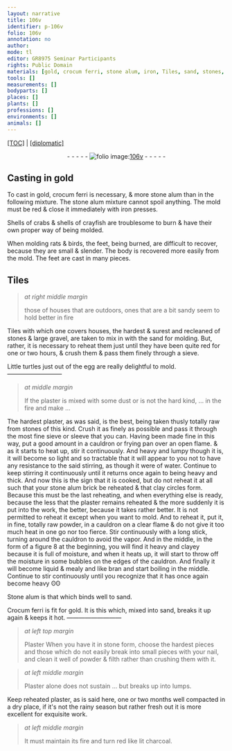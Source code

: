 ```yaml
---
layout: narrative
title: 106v
identifier: p-106v
folio: 106v
annotation: no
author:
mode: tl
editor: GR8975 Seminar Participants
rights: Public Domain
materials: [gold, crocum ferri, stone alum, iron, Tiles, sand, stones, gravel, plaster, dust, clay, Stone alum, Crocum ferri, Plaster]
tools: []
measurements: []
bodyparts: []
places: []
plants: []
professions: []
environments: []
animals: []
---
```


<p><a href="{{ site.baseurl }}/translation/">[TOC]</a> | <a href="{{ site.baseurl }}/texts/p-106v_tc/" target="_blank">[diplomatic]</a></p><div class="folio" align="center">- - - - - <a href="http://gallica.bnf.fr/ark:/12148/btv1b10500001g/f218.image" target="_blank"><img src="https://cu-mkp.github.io/2017-workshop-edition/assets/photo-icon.png" alt="folio image: " style="display:inline-block; margin-bottom:-3px;"/>106v</a> - - - - - </div>  
  

## Casting in <span class="m">gold</span>

 
To cast in <span class="m">gold</span>, <span class="m">crocum ferri</span> is necessary, & more <span class="m">stone alum</span> than in the following mixture. The <span class="m">stone alum</span> mixture cannot spoil anything. The mold must be red & close it immediately with <span class="m">iron</span> presses.
 
Shells of crabs & shells of crayfish are troublesome to burn & have their own proper way of being molded.
 
When molding rats & birds, the feet, being burned, are difficult to recover, because they are small & slender. The body is recovered more easily from the mold. The feet are cast in many pieces.
 
 
  

## <span class="m">Tiles</span>

 
> *at right middle margin*
> 
> 
>   those of houses that are outdoors, ones that are a bit <span class="m">sand</span>y seem to hold better in fire
 
<span class="m">Tiles</span> with which one covers houses, the hardest & surest and recleaned of <span class="m">stones</span> & large <span class="m">gravel</span>, are taken to mix in with the <span class="m">sand</span> for molding. But, rather, it is necessary to reheat them just until they have been quite red for one or two hours, & crush them & pass them finely through a sieve.
 
Little turtles just out of the egg are really delightful to mold.
 —————————  
> *at middle margin*
> 
> 
>   If the <span class="m">plaster</span> is mixed with some <span class="m">dust</span> or is not the hard kind, ... in the fire and make ...
 
The hardest <span class="m">plaster</span>, as was said, is the best, being taken thusly totally raw from stones of this kind. Crush it as finely as possible and pass it through the most fine sieve or sleeve that you can. Having been made fine in this way, put a good amount in a cauldron or frying pan over an open flame. & as it starts to heat up, stir it continuously. And heavy and lumpy though it is, it will become so light and so tractable that it will appear to you not to have any resistance to the said stirring, as though it were of water. Continue to keep stirring it continuously until it returns once again to being heavy and thick. And now this is the sign that it is cooked, but do not reheat it at all such that your <span class="m">stone alum</span> brick be reheated & that <span class="m">clay</span> circles form. Because this must be the last reheating, and when everything else is ready, because the less that the <span class="m">plaster</span> remains reheated & the more suddenly it is put into the work, the better, because it takes rather better. It is not permitted to reheat it except when you want to mold. And to reheat it, put it, in fine, totally raw powder, in a cauldron on a clear flame & do not give it too much heat in one go nor too fierce. Stir continuously with a long stick, turning around the cauldron to avoid the vapor. And in the middle, in the form of a figure 8 at the beginning, you will find it heavy and clayey because it is full of moisture, and when it heats up, it will start to throw off the moisture in some bubbles on the edges of the cauldron. And finally it will become liquid & mealy and like bran and start boiling in the middle. Continue to stir continuously until you recognize that it has once again become heavy ʘʘ
 
<span class="m">Stone alum</span> is that which binds well to <span class="m">sand</span>.
 
<span class="m">Crocum ferri</span> is fit for <span class="m">gold</span>. It is this which, mixed into <span class="m">sand</span>, breaks it up again & keeps it hot.
 ————————— 
> *at left top margin*
> 
> 
>   <span class="m">Plaster </span>When you have it in stone form, choose the hardest pieces and those which do not easily break into small pieces with your nail, and clean it well of powder & filth rather than crushing them with it.
 
> *at left middle margin*
> 
> 
>   <span class="m">Plaster</span> alone does not sustain ... but breaks up into lumps. 
 
 Keep reheated <span class="m">plaster</span>, as is said here, one or two months well compacted in a dry place, if it's not the rainy season but rather fresh out it is more excellent for exquisite work. 
 
> *at left middle margin*
> 
> 
>   It must maintain its fire and turn red like lit charcoal.
 
